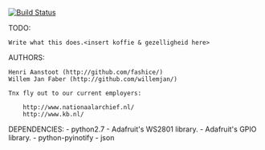 [![Build Status](https://travis-ci.org/WillemJan/bollocks.svg?branch=master)](https://travis-ci.org/WillemJan/bollocks)

TODO:

    Write what this does.<insert koffie & gezelligheid here>

AUTHORS:
    
    Henri Aanstoot (http://github.com/fashice/)
    Willem Jan Faber (http://github.com/willemjan/)

    Tnx fly out to our current employers:
        
        http://www.nationaalarchief.nl/
        http://www.kb.nl/

DEPENDENCIES:
    - python2.7
    - Adafruit's WS2801 library.
    - Adafruit's GPIO library.
    - python-pyinotify
    - json
